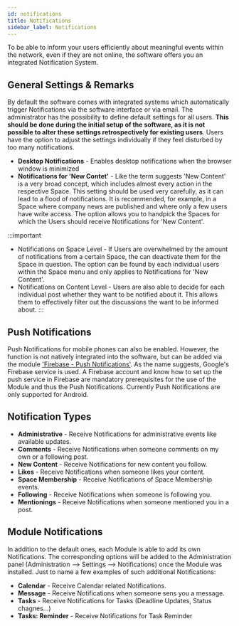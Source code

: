 ```yaml
---
id: notifications
title: Notifications
sidebar_label: Notifications
---
```


To be able to inform your users efficiently about meaningful events within the network, even if they are not online, the software offers you an integrated Notification System. 


General Settings & Remarks
------------

By default the software comes with integrated systems which automatically trigger Notifications via the software interface or via email.
The administrator has the possibility to define default settings for all users. **This should be done during the initial setup of the software, as it is not possible to alter these settings retrospectively for existing users**. Users have the option to adjust the settings individually if they feel disturbed by too many notifications.

- **Desktop Notifications** - Enables desktop notifications when the browser window is minimized
- **Notifications for 'New Contet'** - Like the term suggests 'New Content' is a very broad concept, which includes almost every action in the respective Space. This setting should be used very carefully, as it can lead to a flood of notifications. It is recommended, for example, in a Space where company news are published and where only a few users have write access. The option allows you to handpick the Spaces for which the Users should receive Notifications for 'New Content'.

:::important
- Notifications on Space Level - If Users are overwhelmed by the amount of notifications from a certain Space, the can deactivate them for the Space in question. The option can be found by each individual users within the Space menu and only applies to Notifications for 'New Content'.
- Notifications on Content Level - Users are also able to decide for each individual post whether they want to be notified about it. This allows them to effectively filter out the discussions the want to be informed about. 
:::


Push Notifications
------------

Push Notifications for mobile phones can also be enabled. However, the function is not natively integrated into the software, but can be added via the module ['Firebase - Push Notifications'](https://marketplace.humhub.com/module/fcm-push). 
As the name suggests, Google's Firebase service is used. A Firebase account and know how to set up the push service in Firebase are mandatory prerequisites for the use of the Module and thus the Push Notifications. Currently Push Notifications are only supported for Android. 

Notification Types
------------

- **Administrative** - Receive Notifications for administrative events like available updates.
- **Comments** - Receive Notifications when someone comments on my own or a following post.
- **New Content** - Receive Notifications for new content you follow.
- **Likes** - Receive Notifications when someone likes your content.
- **Space Membership** - Receive Notifications of Space Membership events.
- **Following** - Receive Notifications when someone is following you.
- **Mentionings** - Receive Notifications when someone mentioned you in a post.

Module Notifications
-------------

In addition to the default ones, each Module is able to add its own Notifications. The corresponding options will be added to the Administration panel (Administration --> Settings --> Notifications) once the Module was installed. Just to name a few examples of such additional Notifications: 

- **Calendar** - Receive Calendar related Notifications.
- **Message** - Receive Notifications when someone sens you a message. 
- **Tasks** - Receive Notifications for Tasks (Deadline Updates, Status chagnes...)
- **Tasks: Reminder** - Receive Notifications for Task Reminder

